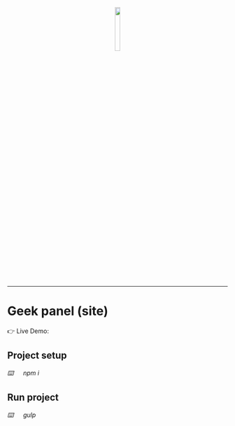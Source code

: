 <div align='center'><img style="width:16%" src='https://user-images.githubusercontent.com/105128267/220607693-29987a1c-8f0d-4835-9bfe-3b5c9f326b17.png'/></div>
<hr>
<h1>Geek panel (site)</h1>

👉 Live Demo: 

<h2>Project setup</h2>

<i>⌨️ &emsp; npm i</i>

<h2>Run project</h2>

<i>⌨️ &emsp; gulp</i>
